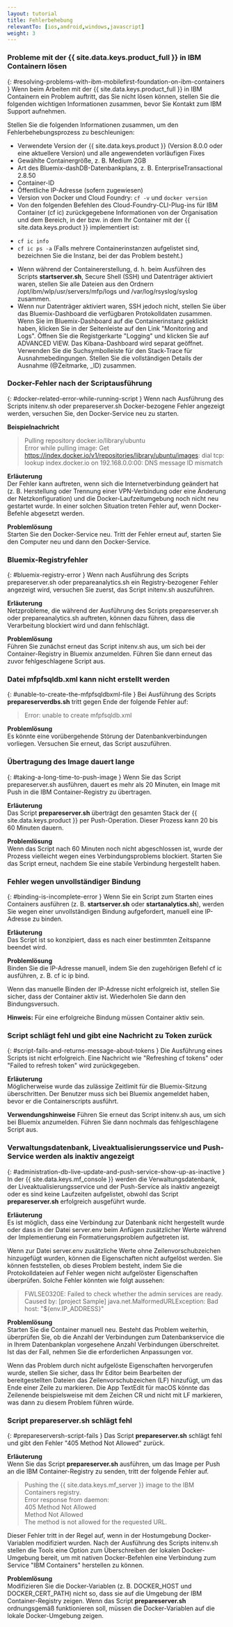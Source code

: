 ```yaml
---
layout: tutorial
title: Fehlerbehebung
relevantTo: [ios,android,windows,javascript]
weight: 3
---
```

<!-- NLS_CHARSET=UTF-8 -->
### Probleme mit der {{ site.data.keys.product_full }} in IBM Containern lösen	
{: #resolving-problems-with-ibm-mobilefirst-foundation-on-ibm-containers }
Wenn beim Arbeiten mit der {{ site.data.keys.product_full }} in IBM Containern ein Problem auftritt, das Sie nicht lösen können, stellen Sie die folgenden wichtigen Informationen zusammen, bevor Sie Kontakt zum
IBM Support aufnehmen.

Stellen Sie die folgenden Informationen zusammen, um den Fehlerbehebungsprozess zu beschleunigen: 

* Verwendete Version der {{ site.data.keys.product }} (Version 8.0.0 oder eine aktuellere Version) und alle angewendeten vorläufigen Fixes 
* Gewählte Containergröße, z. B. Medium 2GB
* Art des Bluemix-dashDB-Datenbankplans, z. B. EnterpriseTransactional 2.8.50
* Container-ID
* Öffentliche IP-Adresse (sofern zugewiesen)
* Version von Docker und Cloud Foundry: `cf -v` und `docker version`
* Von den folgenden Befehlen des Cloud-Foundry-CLI-Plug-ins für IBM Container (cf ic) zurückgegebene Informationen von der Organisation und dem Bereich, in der bzw. in dem Ihr Container mit der {{ site.data.keys.product }} implementiert ist: 
 - `cf ic info`
 - `cf ic ps -a` (Falls mehrere Containerinstanzen aufgelistet sind, bezeichnen Sie die Instanz, bei der das Problem besteht.) 
* Wenn während der Containererstellung, d. h. beim Ausführen des Scripts **startserver.sh**, Secure Shell (SSH) und Datenträger aktiviert waren, stellen Sie alle Dateien aus den Ordnern /opt/ibm/wlp/usr/servers/mfp/logs und /var/log/rsyslog/syslog zusammen. 
* Wenn nur Datenträger aktiviert waren, SSH jedoch nicht, stellen Sie über das Bluemix-Dashboard die verfügbaren Protokolldaten zusammen. Wenn Sie im Bluemix-Dashboard auf die Containerinstanz geklickt haben, klicken Sie in der Seitenleiste auf den Link "Monitoring and Logs". Öffnen Sie die Registgerkarte "Logging" und klicken Sie auf ADVANCED VIEW. Das Kibana-Dashboard wird
separat geöffnet. Verwenden Sie die Suchsymbolleiste für den Stack-Trace für Ausnahmebedingungen. Stellen Sie die vollständigen Details der Ausnahme (@Zeitmarke, _ID) zusammen.

### Docker-Fehler nach der Scriptausführung	
{: #docker-related-error-while-running-script }
Wenn nach Ausführung des Scripts initenv.sh oder prepareserver.sh Docker-bezogene Fehler angezeigt werden, versuchen Sie, den Docker-Service neu zu starten. 

**Beispielnachricht** 

> Pulling repository docker.io/library/ubuntu  
> Error while pulling image: Get https://index.docker.io/v1/repositories/library/ubuntu/images: dial tcp: lookup index.docker.io on 192.168.0.0:00: DNS message ID mismatch

**Erläuterung**  
Der Fehler kann auftreten, wenn sich die Internetverbindung geändert hat (z. B. Herstellung oder Trennung einer VPN-Verbindung oder eine Änderung der
Netzkonfiguration) und die Docker-Laufzeitumgebung noch nicht neu gestartet wurde. In einer solchen Situation treten Fehler auf, wenn Docker-Befehle abgesetzt
werden. 

**Problemlösung**  
Starten Sie den Docker-Service neu. Tritt der Fehler erneut auf, starten Sie den Computer neu und dann den Docker-Service. 

### Bluemix-Registryfehler	
{: #bluemix-registry-error }
Wenn nach Ausführung des Scripts prepareserver.sh oder prepareanalytics.sh ein Registry-bezogener Fehler angezeigt wird, versuchen Sie zuerst, das Script initenv.sh auszuführen. 

**Erläuterung**  
Netzprobleme, die während der Ausführung des Scripts prepareserver.sh oder
prepareanalytics.sh auftreten, können dazu führen, dass die Verarbeitung blockiert wird und dann fehlschlägt. 

**Problemlösung**  
Führen Sie zunächst erneut das Script initenv.sh aus, um sich bei der
Container-Registry in Bluemix anzumelden. Führen Sie dann erneut
das zuvor fehlgeschlagene Script aus. 

### Datei mfpfsqldb.xml kann nicht erstellt werden
{: #unable-to-create-the-mfpfsqldbxml-file }
Bei Ausführung des Scripts **prepareserverdbs.sh** tritt gegen Ende der folgende Fehler auf: 

> Error: unable to create mfpfsqldb.xml

**Problemlösung**  
Es könnte eine vorübergehende Störung der Datenbankverbindungen vorliegen. Versuchen Sie erneut, das Script auszuführen. 

### Übertragung des Image dauert lange	
{: #taking-a-long-time-to-push-image }
Wenn Sie das Script prepareserver.sh ausführen, dauert es mehr als 20 Minuten, ein Image mit Push in die IBM Container-Registry zu übertragen. 

**Erläuterung**  
Das Script **prepareserver.sh** überträgt den gesamten Stack der {{ site.data.keys.product }} per Push-Operation. Dieser Prozess kann 20 bis 60 Minuten dauern. 

**Problemlösung**  
Wenn das Script nach 60 Minuten noch nicht abgeschlossen ist, wurde der Prozess vielleicht wegen eines Verbindungsproblems blockiert. Starten Sie das Script erneut, nachdem Sie eine
stabile Verbindung hergestellt haben. 

### Fehler wegen unvollständiger Bindung	
{: #binding-is-incomplete-error }
Wenn Sie ein Script zum Starten eines Containers ausführen (z. B. **startserver.sh** oder **startanalytics.sh**),
werden Sie wegen einer unvollständigen Bindung aufgefordert, manuell eine IP-Adresse zu binden. 

**Erläuterung**  
Das Script ist so konzipiert, dass es nach einer bestimmten Zeitspanne beendet wird. 

**Problemlösung**  
Binden Sie die IP-Adresse manuell, indem Sie den zugehörigen Befehl cf ic ausführen, z. B. cf ic ip bind.

Wenn das manuelle Binden der IP-Adresse nicht erfolgreich ist, stellen Sie sicher, dass der Container aktiv ist. Wiederholen Sie dann den Bindungsversuch.
                      
**Hinweis:** Für eine erfolgreiche Bindung müssen Container aktiv sein. 

### Script schlägt fehl und gibt eine Nachricht zu Token zurück	
{: #script-fails-and-returns-message-about-tokens }
Die Ausführung eines Scripts ist nicht erfolgreich. Eine Nachricht wie "Refreshing cf tokens" oder "Failed to refresh token" wird zurückgegeben.

**Erläuterung**  
Möglicherweise wurde das zulässige Zeitlimit für die Bluemix-Sitzung überschritten. Der Benutzer muss sich bei Bluemix angemeldet haben, bevor er die Containerscripts ausführt. 

**Verwendungshinweise**
Führen Sie erneut das Script initenv.sh aus, um sich bei Bluemix anzumelden. Führen Sie dann nochmals das fehlgeschlagene Script aus. 

### Verwaltungsdatenbank, Liveaktualisierungsservice und Push-Service werden als inaktiv angezeigt	
{: #administration-db-live-update-and-push-service-show-up-as-inactive }
In der {{ site.data.keys.mf_console }} werden die Verwaltungsdatenbank, der Liveaktualisierungsservice und der Push-Service als inaktiv angezeigt oder es sind keine Laufzeiten aufgelistet, obwohl das Script **prepareserver.sh** erfolgreich ausgeführt wurde. 

**Erläuterung**  
Es ist möglich, dass eine Verbindung zur Datenbank nicht hergestellt wurde oder dass in der Datei server.env beim Anfügen zusätzlicher Werte während der Implementierung
ein Formatierungsproblem aufgetreten ist. 

Wenn zur Datei server.env zusätzliche Werte ohne Zeilenvorschubzeichen hinzugefügt wurden, können die Eigenschaften nicht aufgelöst werden. Sie können feststellen, ob dieses Problem besteht,
indem Sie die Protokolldateien auf Fehler wegen nicht aufgelöster Eigenschaften überprüfen.
Solche Fehler könnten wie folgt aussehen: 

> FWLSE0320E: Failed to check whether the admin services are ready. Caused by: [project Sample] java.net.MalformedURLException: Bad host: "${env.IP_ADDRESS}"

**Problemlösung**  
Starten Sie die Container manuell neu. Besteht das Problem weiterhin, überprüfen Sie, ob die Anzahl der Verbindungen zum Datenbankservice
die in Ihrem Datenbankplan vorgesehene Anzahl Verbindungen überschreitet. Ist das der Fall, nehmen Sie die erforderlichen Anpassungen vor. 

Wenn das Problem durch nicht aufgelöste Eigenschaften hervorgerufen wurde, stellen Sie sicher, dass Ihr Editor beim Bearbeiten der bereitgestellten Dateien
das Zeilenvorschubzeichen (LF)
hinzufügt, um das Ende einer Zeile zu markieren. Die App TextEdit für macOS könnte das Zeilenende beispielsweise mit dem Zeichen CR und nicht mit LF markieren, was dann zu diesem Problem führen würde. 

### Script prepareserver.sh schlägt fehl	
{: #prepareserversh-script-fails }
Das Script **prepareserver.sh** schlägt fehl und gibt den Fehler "405 Method Not Allowed" zurück.

**Erläuterung**  
Wenn Sie das Script **prepareserver.sh** ausführen, um das Image per Push an die IBM Container-Registry zu senden, tritt der folgende Fehler auf. 

> Pushing the {{ site.data.keys.mf_server }} image to the IBM Containers registry.  
> Error response from daemon:  
> 405 Method Not Allowed  
> Method Not Allowed  
> The method is not allowed for the requested URL.

Dieser Fehler tritt in der Regel auf, wenn in der Hostumgebung Docker-Variablen modifiziert wurden. Nach der Ausführung des Scripts initenv.sh stellen die Tools eine Option zum Überschreiben der lokalen Docker-Umgebung bereit, um mit nativen Docker-Befehlen eine Verbindung zum Service "IBM Containers" herstellen zu können. 

**Problemlösung**  
Modifizieren Sie die Docker-Variablen (z. B. DOCKER\_HOST und DOCKER\_CERT\_PATH) nicht so, dass sie auf die Umgebung der IBM Container-Registry zeigen. Wenn das Script **prepareserver.sh** ordnungsgemäß funktionieren soll, müssen die Docker-Variablen
auf die lokale Docker-Umgebung zeigen. 
